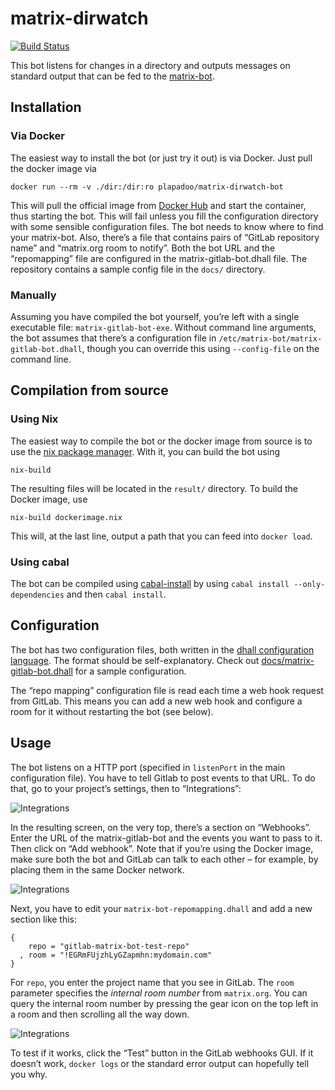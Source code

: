 # matrix-dirwatch

[![Build Status](https://travis-ci.org/plapadoo/matrix-dirwatch-bot.svg?branch=master)](https://travis-ci.org/plapadoo/matrix-dirwatch-bot)

This bot listens for changes in a directory and outputs messages on standard output that can be fed to the [matrix-bot](http://github.com/plapadoo/matrix-bot).

## Installation

### Via Docker

The easiest way to install the bot (or just try it out) is via Docker. Just pull the docker image via

    docker run --rm -v ./dir:/dir:ro plapadoo/matrix-dirwatch-bot

This will pull the official image from [Docker Hub](https://hub.docker.com/r/plapadoo/matrix-gitlab-bot/) and start the container, thus starting the bot. This will fail unless you fill the configuration directory with some sensible configuration files. The bot needs to know where to find your matrix-bot. Also, there’s a file that contains pairs of “GitLab repository name” and “matrix.org room to notify”. Both the bot URL and the “repomapping” file are configured in the matrix-gitlab-bot.dhall file. The repository contains a sample config file in the `docs/` directory.

### Manually

Assuming you have compiled the bot yourself, you’re left with a single executable file:  `matrix-gitlab-bot-exe`. Without command line arguments, the bot assumes that there’s a configuration file in `/etc/matrix-bot/matrix-gitlab-bot.dhall`, though you can override this using `--config-file` on the command line.

## Compilation from source

### Using Nix

The easiest way to compile the bot or the docker image from source is to use the [nix package manager](https://nixos.org/nix/). With it, you can build the bot using

    nix-build

The resulting files will be located in the `result/` directory. To build the Docker image, use

    nix-build dockerimage.nix

This will, at the last line, output a path that you can feed into `docker load`.

### Using cabal

The bot can be compiled using [cabal-install](https://www.haskell.org/cabal/) by using `cabal install --only-dependencies` and then `cabal install`.

## Configuration

The bot has two configuration files, both written in the [dhall configuration language](https://github.com/dhall-lang/dhall-lang/blob/master/README.md). The format should be self-explanatory. Check out [docs/matrix-gitlab-bot.dhall](docs/matrix-gitlab-bot.dhall) for a sample configuration.

The “repo mapping” configuration file is read each time a web hook request from GitLab. This means you can add a new web hook and configure a room for it without restarting the bot (see below).

## Usage

The bot listens on a HTTP port (specified in `listenPort` in the main configuration file). You have to tell Gitlab to post events to that URL. To do that, go to your project’s settings, then to “Integrations”:

![Integrations](./docs/integrations.png)

In the resulting screen, on the very top, there’s a section on “Webhooks”. Enter the URL of the matrix-gitlab-bot and the events you want to pass to it. Then click on “Add webhook”. Note that if you’re using the Docker image, make sure both the bot and GitLab can talk to each other – for example, by placing them in the same Docker network.

![Integrations](./docs/webhooks.png)

Next, you have to edit your `matrix-bot-repomapping.dhall` and add a new section like this:

    {
        repo = "gitlab-matrix-bot-test-repo"
      , room = "!EGRmFUjzhLyGZapmhn:mydomain.com"
    }
	
For `repo`, you enter the project name that you see in GitLab. The `room` parameter specifies the *internal room number* from `matrix.org`. You can query the internal room number by pressing the gear icon on the top left in a room and then scrolling all the way down.

![Integrations](./docs/gear.png)

To test if it works, click the “Test” button in the GitLab webhooks GUI. If it doesn’t work, `docker logs` or the standard error output can hopefully tell you why.
